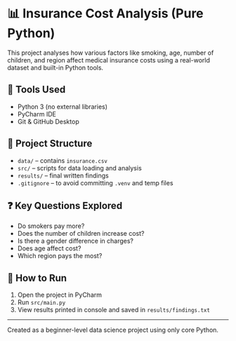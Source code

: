 # 📊 Insurance Cost Analysis (Pure Python)

This project analyses how various factors like smoking, age, number of children, and region affect medical insurance costs using a real-world dataset and built-in Python tools.

## 🔧 Tools Used
- Python 3 (no external libraries)
- PyCharm IDE
- Git & GitHub Desktop

## 📁 Project Structure
- `data/` – contains `insurance.csv`
- `src/` – scripts for data loading and analysis
- `results/` – final written findings
- `.gitignore` – to avoid committing `.venv` and temp files

## ❓ Key Questions Explored
- Do smokers pay more?
- Does the number of children increase cost?
- Is there a gender difference in charges?
- Does age affect cost?
- Which region pays the most?

## 🚀 How to Run
1. Open the project in PyCharm
2. Run `src/main.py`
3. View results printed in console and saved in `results/findings.txt`

---

Created as a beginner-level data science project using only core Python.